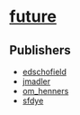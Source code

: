 # [future](https://pypi.org/project/future)



## Publishers
- [edschofield](https://pypi.org/user/edschofield)
- [jmadler](https://pypi.org/user/jmadler)
- [om_henners](https://pypi.org/user/om_henners)
- [sfdye](https://pypi.org/user/sfdye)

